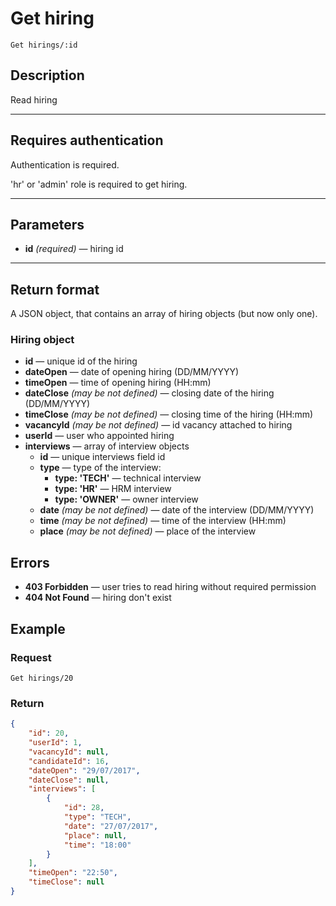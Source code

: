# Get hiring

``` Text
Get hirings/:id
```

## Description

Read hiring

***

## Requires authentication

Authentication is required.

'hr' or 'admin' role is required to get hiring.

***

## Parameters

- **id** *(required)* — hiring id

***

## Return format

A JSON object, that contains an array of hiring objects (but now only one).

### Hiring object

- **id** — unique id of the hiring
- **dateOpen** — date of opening hiring (DD/MM/YYYY)
- **timeOpen** — time of opening hiring (HH:mm)
- **dateClose** *(may be not defined)* — closing date of the hiring (DD/MM/YYYY)
- **timeClose** *(may be not defined)* — closing time of the hiring (HH:mm)
- **vacancyId** *(may be not defined)* — id vacancy attached to hiring
- **userId** — user who appointed hiring
- **interviews** — array of interview objects
  - **id** — unique interviews field id
  - **type** — type of the interview:
    - **type: 'TECH'** — technical interview
    - **type: 'HR'** — HRM interview
    - **type: 'OWNER'** — owner interview
  - **date** *(may be not defined)* — date of the interview (DD/MM/YYYY)
  - **time** *(may be not defined)* — time of the interview (HH:mm)
  - **place** *(may be not defined)* — place of the interview
 
## Errors


- **403 Forbidden** — user tries to read hiring without required permission
- **404 Not Found** — hiring don\'t exist
## Example

### Request

``` Text
Get hirings/20
```

### Return

``` JSON
{
    "id": 20,
    "userId": 1,
    "vacancyId": null,
    "candidateId": 16,
    "dateOpen": "29/07/2017",
    "dateClose": null,
    "interviews": [
        {
            "id": 28,
            "type": "TECH",
            "date": "27/07/2017",
            "place": null,
            "time": "18:00"
        }
    ],
    "timeOpen": "22:50",
    "timeClose": null
}
```
